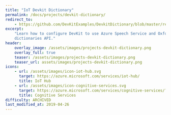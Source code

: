 ```yaml
---
title: "IoT Devkit Dictionary"
permalink: /docs/projects/devkit-dictionary/
redirect_to:
    - https://github.com/DevKitExamples/DevkitDictionary/blob/master/readme.md
excerpt:
    "Learn how to configure DevKit to use Azure Speech Service and Oxford
    dictionaries API."
header:
    overlay_image: /assets/images/projects-devkit-dictionary.png
    overlay_full: true
    teaser: /assets/images/projects-devkit-dictionary.png
    teaser_url: assets/images/projects-devkit-dictionary.png
icons:
    - url: /assets/images/icon-iot-hub.svg
      target: https://azure.microsoft.com/services/iot-hub/
      title: IoT Hub
    - url: /assets/images/icon-cognitive-services.svg
      target: https://azure.microsoft.com/services/cognitive-services/?v=17.29
      title: Cognitive Services
difficulty: ARCHIVED
last_modified_at: 2019-04-26
---
```

